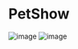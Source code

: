 # PetShow

  ![image](https://user-images.githubusercontent.com/85229315/210783414-6eb28d40-7bf4-42da-a9e0-0bb9b18df987.png)
  ![image](https://user-images.githubusercontent.com/85229315/210783494-c9dffd46-8467-43e0-b771-70de158dc286.png)
